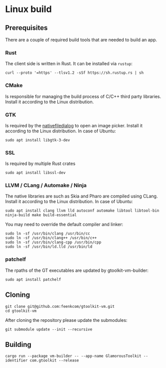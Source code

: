 # Linux build

## Prerequisites
There are a couple of required build tools that are needed to build an app.
### Rust
The client side is written in Rust. It can be installed via `rustup`:
```
curl --proto '=https' --tlsv1.2 -sSf https://sh.rustup.rs | sh
```
### CMake
Is responsible for managing the build process of C/C++ third party libraries. Install it according to the Linux distribution.

### GTK
Is required by the [nativefiledialog](https://github.com/saurvs/nfd-rs) to open an image picker. Install it according to the Linux distribution. In case of Ubuntu:
```
sudo apt install libgtk-3-dev
```

### SSL
Is required by multiple Rust crates
```
sudo apt install libssl-dev
```

### LLVM / CLang / Automake / Ninja
The native libraries are such as Skia and Pharo are compiled using CLang. Install it according to the Linux distribution. In case of Ubuntu:
```
sudo apt install clang llvm lld autoconf automake libtool libtool-bin ninja-build make build-essential
```

You may need to override the default compiler and linker:
```
sudo ln -sf /usr/bin/clang /usr/bin/cc
sudo ln -sf /usr/bin/clang++ /usr/bin/c++
sudo ln -sf /usr/bin/clang-cpp /usr/bin/cpp
sudo ln -sf /usr/bin/ld.lld /usr/bin/ld
```

### patchelf
The rpaths of the GT executables are updated by gtoolkit-vm-builder:
```
sudo apt install patchelf
```

## Cloning
```
git clone git@github.com:feenkcom/gtoolkit-vm.git
cd gtoolkit-vm
```

After cloning the repository please update the submodules:
```
git submodule update --init --recursive
```

## Building
```
cargo run --package vm-builder -- --app-name GlamorousToolkit --identifier com.gtoolkit --release
```
